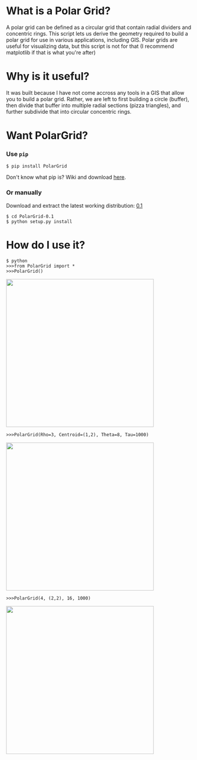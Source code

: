 # What is a Polar Grid?

A polar grid can be defined as a circular grid that contain radial dividers
and concentric rings. This script lets us derive the geometry required to 
build a polar grid for use in various applications, including GIS. Polar grids 
are useful for visualizing data, but this script is not for that (I recommend 
matplotlib if that is what you're after)

# Why is it useful?

It was built because I have not come accross any tools in a GIS that allow
you to build a polar grid. Rather, we are left to first building a circle (buffer),
then divide that buffer into multiple radial sections (pizza triangles), and
further subdivide that into circular concentric rings.

# Want PolarGrid?

### Use `pip`

    $ pip install PolarGrid
    
Don't know what pip is? Wiki and download [here](http://pypi.python.org/pypi/pip).

### Or manually

Download and extract the latest working distribution: [0.1](https://github.com/MichaelMarkieta/PolarGrid/blob/master/dist/PolarGrid-0.1.zip)

    $ cd PolarGrid-0.1
    $ python setup.py install

# How do I use it?

    $ python
    >>>from PolarGrid import *
    >>>PolarGrid()

<img src="https://www.dropbox.com/s/3m4q3bxoob0edni/Example1.png" width="400px"/>

    >>>PolarGrid(Rho=3, Centroid=(1,2), Theta=8, Tau=1000)

<img src="https://www.dropbox.com/s/lsl1ria3lr38id5/Example2.png" width="400px"/>

    >>>PolarGrid(4, (2,2), 16, 1000)
    
<img src="https://www.dropbox.com/s/43pqdu4yjaw38ya/Example3.png" width="400px"/>

